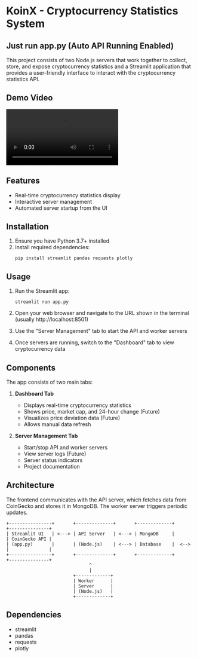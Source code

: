 # KoinX - Cryptocurrency Statistics System

## Just run app.py (Auto API Running Enabled)

This project consists of two Node.js servers that work together to collect, store, and expose cryptocurrency statistics and  a Streamlit application that provides a user-friendly interface to interact with the cryptocurrency statistics API.

## Demo Video

![](demo.mp4)

## Features

- Real-time cryptocurrency statistics display
- Interactive server management
- Automated server startup from the UI

## Installation

1. Ensure you have Python 3.7+ installed
2. Install required dependencies:
   ```
   pip install streamlit pandas requests plotly
   ```

## Usage

1. Run the Streamlit app:
   ```
   streamlit run app.py
   ```

2. Open your web browser and navigate to the URL shown in the terminal (usually http://localhost:8501)

3. Use the "Server Management" tab to start the API and worker servers

4. Once servers are running, switch to the "Dashboard" tab to view cryptocurrency data

## Components

The app consists of two main tabs:

1. **Dashboard Tab**
   - Displays real-time cryptocurrency statistics
   - Shows price, market cap, and 24-hour change (Future)
   - Visualizes price deviation data (Future)
   - Allows manual data refresh

2. **Server Management Tab**
   - Start/stop API and worker servers
   - View server logs (Future)
   - Server status indicators 
   - Project documentation

## Architecture

The frontend communicates with the API server, which fetches data from CoinGecko and stores it in MongoDB. The worker server triggers periodic updates.

```
+----------------+       +--------------+       +-------------+       +---------------+
| Streamlit UI   | <---> | API Server   | <---> | MongoDB     |       | CoinGecko API | 
| (app.py)       |       | (Node.js)    | <---> | Database    |  <--> |               |
+----------------+       +--------------+       +-------------+       +---------------+
                               ^
                               |
                         +-------------+
                         | Worker      |
                         | Server      |
                         | (Node.js)   |
                         +-------------+
```

## Dependencies

- streamlit
- pandas
- requests
- plotly
